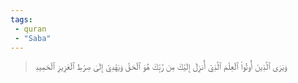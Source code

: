 ```yaml
---
tags: 
 - quran 
 - "Saba"
---
```


> وَيَرَى ٱلَّذِينَ أُوتُواْ ٱلۡعِلۡمَ ٱلَّذِيٓ أُنزِلَ إِلَيۡكَ مِن رَّبِّكَ هُوَ ٱلۡحَقَّ وَيَهۡدِيٓ إِلَىٰ صِرَٰطِ ٱلۡعَزِيزِ ٱلۡحَمِيدِ
